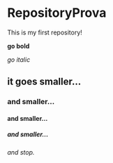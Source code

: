 # RepositoryProva
This is my first repository!

**go bold**

*go italic*
## it goes smaller...
### and smaller...
#### and smaller...
##### and smaller...
###### and stop.
